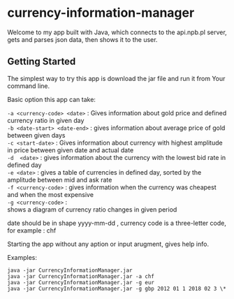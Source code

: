 # currency-information-manager

Welcome to my app built with Java, which connects to the api.npb.pl server, gets and parses json data,
then shows it to the user.

## Getting Started

The simplest way to try this app is download the jar file and run it from Your command line.  

Basic option this app can take:  


`-a <currency-code> <date>` : Gives information about gold price and defined currency ratio in given day  
`-b <date-start> <date-end>` : gives information about average price of gold between given days  
`-c <start-date>` :  Gives information about currency with highest amplitude in price between given date and actual date  
`-d  <date>` : gives information about the currency with the lowest bid rate in defined day  
`-e <date>` : gives a table of currencies in defined day, sorted by the amplitude between mid and ask rate  
`-f <currency-code>` : gives information when the currency was cheapest and when the most expensive  
`-g <currency-code>` <startYear> <startMonth> <startWeek> <endYear> <endMonth> <endWeek> <sign> :  
shows a diagram of currency ratio changes in given period  

date should be in shape yyyy-mm-dd , currency code is a three-letter code, for example : chf  

Starting the app without any aption or input arugment, gives help info.  

Examples:  
```
java -jar CurrencyInformationManager.jar
java -jar CurrencyInformationManager.jar -a chf  
java -jar CurrencyInformationManager.jar -g eur  
java -jar CurrencyInformationManager.jar -g gbp 2012 01 1 2018 02 3 \*  
```
